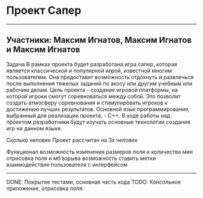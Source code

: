 # Проект Сапер

---
Участники: Максим Игнатов, Максим Игнатов и Максим Игнатов
---


Задача
В рамках проекта будет разработана игра сапер, которая является классической и популярной игрой, известной многим пользователям. Она предоставит возможность отдохнуть и развлечься после выполнения тяжелых заданий по акосу или другим учебным или рабочим делам.
Цель проекта - создание игровой платформы, на которой игроки смогут соревноваться между собой. Это позволит создать атмосферу соревнования и стимулировать игроков к достижению лучших результатов.
Основной язык программирования, выбранный для реализации проекта, - C++. В ходе работы над проектом разработчики будут изучать основные технологии создания игр на данном языке.

Сколько человек
Проект рассчитан на 3х человек

Функционал
возможность изменения размеров поля и количества мин
отрисовка поля и мб взрыва
возможность ставить метки
взаимодействие пользователя с интерфейсом

---
DONE: Покрытие тестами, основная часть кода
TODO: Консольное приложение, отрисовка поля.
